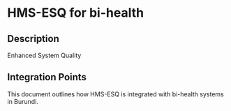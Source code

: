 # HMS-ESQ for bi-health

## Description

Enhanced System Quality

## Integration Points

This document outlines how HMS-ESQ is integrated with bi-health systems in Burundi.
